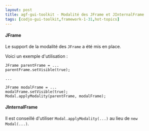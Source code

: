 ```yaml
---
layout: post
title: agf-gui-toolkit - Modalité des JFrame et JInternalFrame
tags: [codjo-gui-toolkit,framework-1-31,hot-topics]
---
```

#### JFrame
Le support de la modalité des ```JFrame``` a été mis en place.

Voici  un exemple d'utilisation :
```
JFrame parentFrame = ...
parentFrame.setVisible(true);

...

JFrame modalFrame = ...
modalFrame.setVisible(true);
Modal.applyModality(parentFrame, modalFrame);
```

#### JInternalFrame
Il est conseillé d'utiliser ```Modal.applyModality(...)``` au lieu de ```new Modal(...)```.



